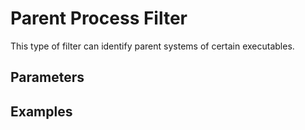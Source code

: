 [title]: # (Parent Process Filter)
[tags]: # (filter types)
[priority]: # (2)
# Parent Process Filter

This type of filter can identify parent systems of certain executables.

## Parameters

## Examples
